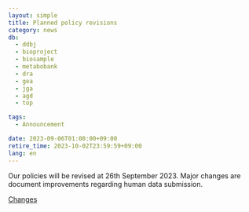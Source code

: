 ```yaml
---
layout: simple
title: Planned policy revisions
category: news
db:
  - ddbj
  - bioproject
  - biosample
  - metabobank
  - dra
  - gea
  - jga
  - agd
  - top

tags:
  - Announcement

date: 2023-09-06T01:00:00+09:00
retire_time: 2023-10-02T23:59:59+09:00
lang: en
---
```


Our policies will be revised at 26th September 2023.
Major changes are document improvements regarding human data submission.

[Changes](https://github.com/ddbj/www/commit/aab363d8c645f146a5dbdaeea128713de7c32abf?short_path=aa94451#diff-aa944517645fbeddd016a1c9d7e401a6ecb6952a21bae2517052505e5d8ae633)